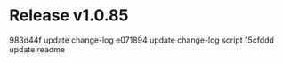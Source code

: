 # Release v1.0.85

983d44f update change-log
e071894 update change-log script
15cfddd update readme
